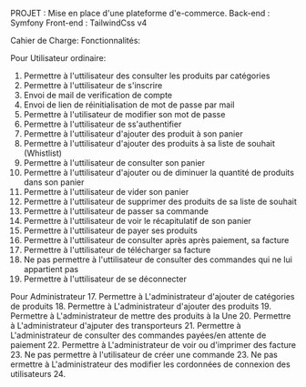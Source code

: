 PROJET : Mise en place d'une plateforme d'e-commerce.
Back-end : Symfony
Front-end : TailwindCss v4

Cahier de Charge:
Fonctionnalités:

Pour Utilisateur ordinaire:
  1. Permettre à l'uttilisateur des consulter les produits par catégories
  2. Permettre à l'uttilisateur de s'inscrire
  3. Envoi de mail de verification de compte
  4. Envoi de lien de réinitialisation de mot de passe par mail
  5. Permettre à l'utilisateur de modifier son mot de passe
  6. Permettre à l'uttilisateur de ss'authentifier
  7. Permettre à l'uttilisateur d'ajouter des produit à son panier
  8. Permettre à l'uttilisateur d'ajouter des produits à sa liste de souhait (Whistlist)
  9. Permettre à l'uttilisateur de consulter son panier
  10. Permettre à l'uttilisateur d'ajouter ou de diminuer la quantité de produits dans son panier
  11. Permettre à l'uttilisateur de vider son panier
  12. Permettre à l'uttilisateur de supprimer des produits de sa liste de souhait
  13. Permettre à l'uttilisateur de passer sa commande
  14. Permettre à l'uttilisateur de voir le récapitulatif de son panier
  15. Permettre à l'uttilisateur de payer ses produits
  16. Permettre à l'uttilisateur de consulter après après paiement, sa facture
  17. Permettre à l'uttilisateur de télécharger sa facture
  18.  Ne pas permettre à l'uttilisateur de consulter des commandes qui ne lui appartient pas
  19. Permettre à l'uttilisateur de se déconnecter
  
Pour Administrateur
  17. Permettre à L'administrateur d'ajouter de catégories de produits
  18. Permettre à L'administrateur d'ajouter des produits
  19. Permettre à L'administrateur de mettre des produits à la Une
  20. Permettre à L'administrateur d'ajputer des transporteurs
  21. Permettre à L'administrateur de consulter des commandes payées/en attente de paiement
  22. Permettre à L'administrateur de voir ou d'imprimer des facture
  23. Ne pas permettre à l'utilisateur de créer une commande
  23. Ne pas ermettre à L'administrateur des modifier les cordonnées de connexion des utilisateurs
  24. 
